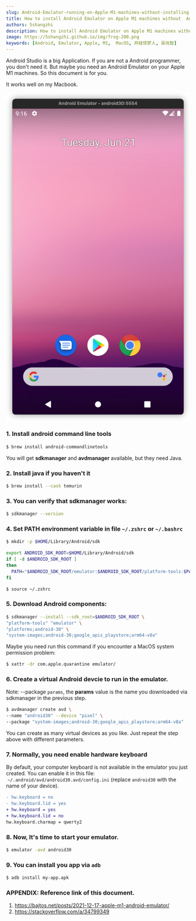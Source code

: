 ```yaml
---
slug: Android-Emulator-running-on-Apple-M1-machines-without-installing-Android-Studio
title: How to install Android Emulator on Apple M1 machines without  Android Studio
authors: 5shangzhi
description: How to install Android Emulator on Apple M1 machines without Android Studio
image: https://5shangzhi.github.io/img/frog-200.png
keywords: [Android, Emulator, Apple, M1,  MacOS, 井蛙惊梦人, 吴尚智]
---
```


Android Studio is a big Application. If you are not a Android programmer, you don't need it. But maybe you need an Android Emulator on your Apple M1 machines. So this document is for you.

It works well on my Macbook.

![井蛙惊梦人](images/2022-06-21/android-emulator-on-macos-m1.png)

### 1. Install android command line tools

```sh
$ brew install android-commandlinetools
```

You will get **sdkmanager** and **avdmanager** available, but they need Java.

### 2. Install java if you haven't it

```sh
$ brew install --cask temurin
```

### 3. You can verify that sdkmanager works:

```sh
$ sdkmanager --version
```

### 4. Set PATH environment variable in file `~/.zshrc` or `~/.bashrc`

```sh
$ mkdir -p $HOME/Library/Android/sdk
```

```sh
export ANDROID_SDK_ROOT=$HOME/Library/Android/sdk
if [ -d $ANDROID_SDK_ROOT ]
then
  PATH="$ANDROID_SDK_ROOT/emulator:$ANDROID_SDK_ROOT/platform-tools:$PATH"
fi
```

```sh
$ source ~/.zshrc
```

### 5. Download Android components:

```sh
$ sdkmanager --install --sdk_root=$ANDROID_SDK_ROOT \
"platform-tools" "emulator" \
"platforms;android-30" \
"system-images;android-30;google_apis_playstore;arm64-v8a"
```

Maybe you need run this command if you encounter a MacOS system permission problem: 

```sh
$ xattr -dr com.apple.quarantine emulator/
```

### 6. Create a virtual Android devcie to run in the emulator.

Note: --package `params`, the **params** value is the name you downloaded via sdkmanager in the previous step.

```sh
$ avdmanager create avd \
--name "android30" --device "pixel" \
--package "system-images;android-30;google_apis_playstore;arm64-v8a"
```

You can create as many virtual devices as you like. Just repeat the step above with different parameters.

### 7. Normally, you need enable hardware keyboard

By default, your computer keyboard is not available in the emulator you just created. You can enable it in this file:  `~/.android/avd/android30.avd/config.ini` (replace `android30` with the name of your device).

```diff
- hw.keyboard = no
- hw.keyboard.lid = yes
+ hw.keyboard = yes
+ hw.keyboard.lid = no
hw.keyboard.charmap = qwerty2
```

### 8. Now, It's time to start your emulator.

```sh
$ emulator -avd android30
```

### 9. You can install you app via `adb`

```sh
$ adb install my-app.apk
```

### APPENDIX: Reference link of this document.

1. https://bajtos.net/posts/2021-12-17-apple-m1-android-emulator/
2. https://stackoverflow.com/a/34799349